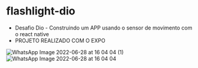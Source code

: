 # flashlight-dio


- Desafio Dio - Construindo um APP  usando o sensor de movimento com o react native
- PROJETO REALIZADO COM O EXPO

![WhatsApp Image 2022-06-28 at 16 04 04 (1)](https://user-images.githubusercontent.com/58638736/176343166-a731e702-1e00-4c92-b72c-7ff2c2d1a09f.jpeg)
![WhatsApp Image 2022-06-28 at 16 04 04](https://user-images.githubusercontent.com/58638736/176343185-0d156f88-e4c4-4d4e-a401-1d77bc608123.jpeg)
